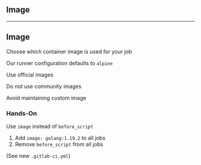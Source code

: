 <!-- .slide: id="gitlab_image" class="vertical-center" -->

<i class="fa-duotone fa-layer-group fa-8x fa-duotone-colors" style="float: right; color: grey;"></i>

## Image

---

## Image

Choose which container image [](https://docs.gitlab.com/ee/ci/yaml/#image) is used for your job

Our runner configuration defaults to `alpine` [<i class="fa-brands fa-docker"></i>](https://hub.docker.com/_/alpine) [<i class="fa-duotone fa-globe fa-duotone-colors"></i>](https://alpinelinux.org/)

Use official images [<i class="fa-brands fa-docker"></i>](https://hub.docker.com/search?q=&image_filter=official)

Do not use community images 

Avoid maintaining custom image

### Hands-On [<i class="fa fa-comment-code"></i>](https://github.com/nicholasdille/container-slides/blob/master/160_gitlab_ci/040_image/.gitlab-ci.yml "160_gitlab_ci/040_image/.gitlab-ci.yml")

Use `image` instead of `before_script`

1. Add `image: golang:1.19.2` to all jobs
1. Remove `before_script` from all jobs

(See new `.gitlab-ci.yml`)
